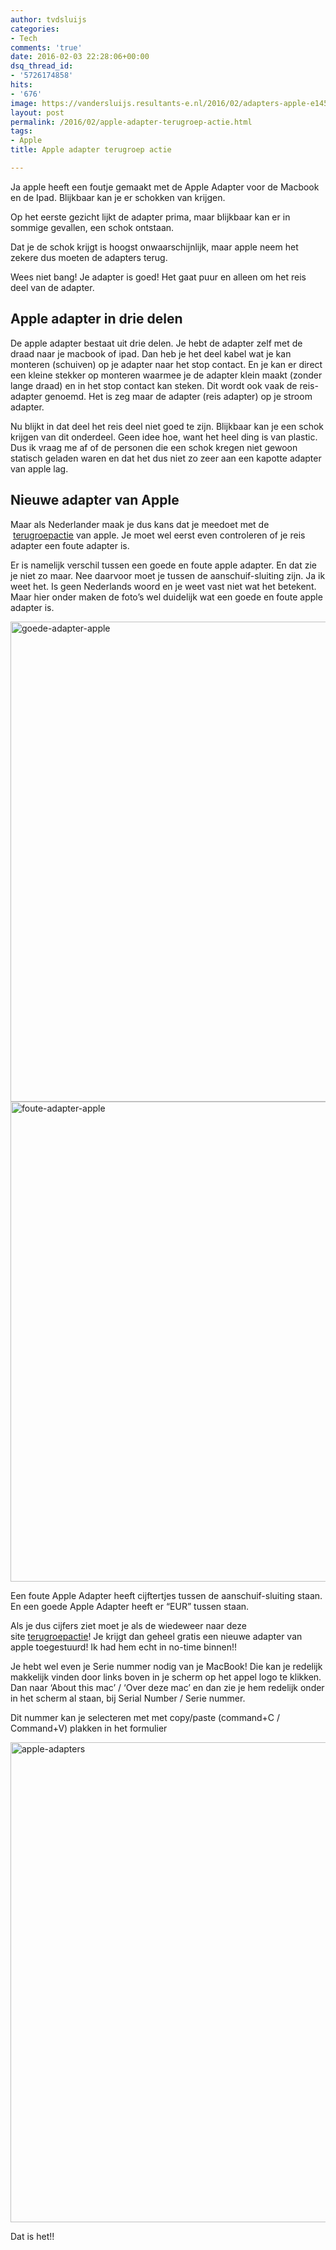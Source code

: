 ```yaml
---
author: tvdsluijs
categories:
- Tech
comments: 'true'
date: 2016-02-03 22:28:06+00:00
dsq_thread_id:
- '5726174858'
hits:
- '676'
image: https://vandersluijs.resultants-e.nl/2016/02/adapters-apple-e1454533325511.jpg
layout: post
permalink: /2016/02/apple-adapter-terugroep-actie.html
tags:
- Apple
title: Apple adapter terugroep actie

---
```

Ja apple heeft een foutje gemaakt met de Apple Adapter voor de Macbook en de Ipad. Blijkbaar kan je er schokken van krijgen.

Op het eerste gezicht lijkt de adapter prima, maar blijkbaar kan er in sommige gevallen, een schok ontstaan.

Dat je de schok krijgt is hoogst onwaarschijnlijk, maar apple neem het zekere dus moeten de adapters terug.<!--more-->


  
Wees niet bang! Je adapter is goed! Het gaat puur en alleen om het reis deel van de adapter.

## Apple adapter in drie delen

De apple adapter bestaat uit drie delen. Je hebt de adapter zelf met de draad naar je macbook of ipad. Dan heb je het deel kabel wat je kan monteren (schuiven) op je adapter naar het stop contact. En je kan er direct een kleine stekker op monteren waarmee je de adapter klein maakt (zonder lange draad) en in het stop contact kan steken. Dit wordt ook vaak de reis-adapter genoemd. Het is zeg maar de adapter (reis adapter) op je stroom adapter.

Nu blijkt in dat deel het reis deel niet goed te zijn. Blijkbaar kan je een schok krijgen van dit onderdeel. Geen idee hoe, want het heel ding is van plastic. Dus ik vraag me af of de personen die een schok kregen niet gewoon statisch geladen waren en dat het dus niet zo zeer aan een kapotte adapter van apple lag.

## Nieuwe adapter van Apple

Maar als Nederlander maak je dus kans dat je meedoet met de  <a title="www.apple.com - Apple AC Wall Plug Adapter Exchange Program - Apple Support" href="http://www.apple.com/support/ac-wallplug-adapter/" target="_blank" rel="external">terugroepactie</a> van apple. Je moet wel eerst even controleren of je reis adapter een foute adapter is.

Er is namelijk verschil tussen een goede en foute apple adapter. En dat zie je niet zo maar. Nee daarvoor moet je tussen de aanschuif-sluiting zijn. Ja ik weet het. Is geen Nederlands woord en je weet vast niet wat het betekent. Maar hier onder maken de foto&#8217;s wel duidelijk wat een goede en foute apple adapter is.

<div style="clear: both;">
  <img class="aligncenter wp-image-2300 size-large" title="Goede apple adapter" src="https://vandersluijs.resultants-e.nl/2016/02/goede-adapter-apple-1024x768.jpg" alt="goede-adapter-apple" width="1024" height="768" srcset="https://vandersluijs.resultants-e.nl/2016/02/goede-adapter-apple-1024x768.jpg 1024w, https://vandersluijs.resultants-e.nl/2016/02/goede-adapter-apple-300x225.jpg 300w, https://vandersluijs.resultants-e.nl/2016/02/goede-adapter-apple-768x576.jpg 768w, https://vandersluijs.resultants-e.nl/2016/02/goede-adapter-apple.jpg 1200w" sizes="(max-width: 767px) 89vw, (max-width: 1000px) 54vw, (max-width: 1071px) 543px, 580px" /><img class="aligncenter wp-image-2299 size-large" title="foute apple adapter" src="https://vandersluijs.resultants-e.nl/2016/02/foute-adapter-apple-1024x768.jpg" alt="foute-adapter-apple" width="1024" height="768" srcset="https://vandersluijs.resultants-e.nl/2016/02/foute-adapter-apple-1024x768.jpg 1024w, https://vandersluijs.resultants-e.nl/2016/02/foute-adapter-apple-300x225.jpg 300w, https://vandersluijs.resultants-e.nl/2016/02/foute-adapter-apple-768x576.jpg 768w, https://vandersluijs.resultants-e.nl/2016/02/foute-adapter-apple.jpg 1200w" sizes="(max-width: 767px) 89vw, (max-width: 1000px) 54vw, (max-width: 1071px) 543px, 580px" />
</div>

Een foute Apple Adapter heeft cijftertjes tussen de aanschuif-sluiting staan. En een goede Apple Adapter heeft er &#8220;EUR&#8221; tussen staan.

Als je dus cijfers ziet moet je als de wiedeweer naar deze site <a title="www.apple.com - Apple AC Wall Plug Adapter Exchange Program - Apple Support" href="http://www.apple.com/support/ac-wallplug-adapter/" target="_blank" rel="external">terugroepactie</a>! Je krijgt dan geheel gratis een nieuwe adapter van apple toegestuurd! Ik had hem echt in no-time binnen!!

Je hebt wel even je Serie nummer nodig van je MacBook! Die kan je redelijk makkelijk vinden door links boven in je scherm op het appel logo te klikken. Dan naar &#8216;About this mac&#8217; / &#8216;Over deze mac&#8217; en dan zie je hem redelijk onder in het scherm al staan, bij Serial Number / Serie nummer.

Dit nummer kan je selecteren met met copy/paste (command+C / Command+V) plakken in het formulier

<img class="aligncenter wp-image-2298 size-large" title="Apple adapter" src="https://vandersluijs.resultants-e.nl/2016/02/apple-adapters-1024x768.jpg" alt="apple-adapters" width="1024" height="768" srcset="https://vandersluijs.resultants-e.nl/2016/02/apple-adapters-1024x768.jpg 1024w, https://vandersluijs.resultants-e.nl/2016/02/apple-adapters-300x225.jpg 300w, https://vandersluijs.resultants-e.nl/2016/02/apple-adapters-768x576.jpg 768w, https://vandersluijs.resultants-e.nl/2016/02/apple-adapters.jpg 1200w" sizes="(max-width: 767px) 89vw, (max-width: 1000px) 54vw, (max-width: 1071px) 543px, 580px" />

Dat is het!!
